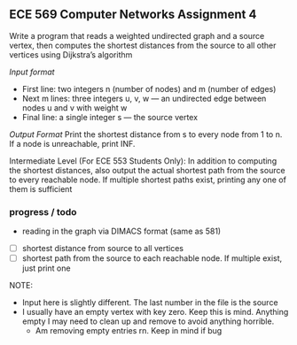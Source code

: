 ## ECE 569 Computer Networks Assignment 4 

Write a program that reads a weighted undirected graph and a source vertex, then computes the shortest distances from the source to all other vertices using Dijkstra’s algorithm

*Input format*
- First line: two integers n (number of nodes) and m (number of edges)
- Next m lines: three integers u, v, w — an undirected edge between nodes u and v with weight w
- Final line: a single integer s — the source vertex

*Output Format*
Print the shortest distance from s to every node from 1 to n. If a node is unreachable, print INF.

Intermediate Level (For ECE 553 Students Only):
In addition to computing the shortest distances, also output the actual shortest path from the source to every reachable node. If multiple shortest paths exist, printing any one of them is sufficient


### progress / todo
- reading in the graph via DIMACS format (same as 581) 

- [ ] shortest distance from source to all vertices
- [ ] shortest path from the source to each reachable node. If multiple exist, just print one

NOTE: 
- Input here is slightly different. The last number in the file is the source
- I usually have an empty vertex with key zero. Keep this is mind. Anything empty I may need to clean up and remove to avoid anything horrible. 
    - Am removing empty entries rn. Keep in mind if bug
